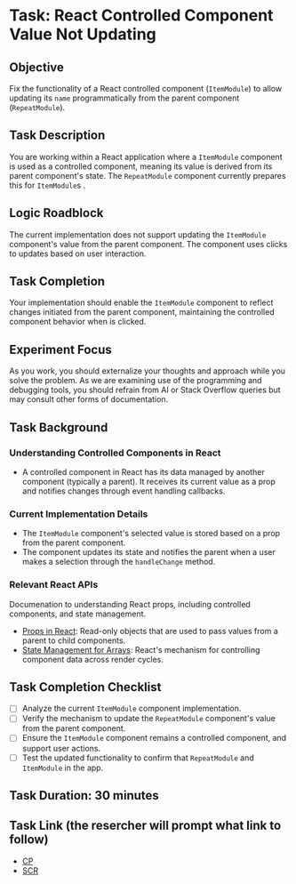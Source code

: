 # Task: React Controlled Component Value Not Updating

## Objective
Fix the functionality of a React controlled component (`ItemModule`) to allow updating its `name` programmatically from the parent component (`RepeatModule`).

## Task Description
You are working within a React application where a `ItemModule` component is used as a controlled component, meaning its value is derived from its parent component's state. The `RepeatModule` component currently prepares this for `ItemModule`s .

## Logic Roadblock
The current implementation does not support updating the `ItemModule` component's value from the parent component. The component uses clicks to updates based on user interaction.

## Task Completion
Your implementation should enable the `ItemModule` component to reflect changes initiated from the parent component, maintaining the controlled component behavior when is clicked.

## Experiment Focus
As you work, you should externalize your thoughts and approach while you solve the problem. As we are examining use of the programming and debugging tools, you should refrain from AI or Stack Overflow queries but may consult other forms of documentation.

## Task Background

### Understanding Controlled Components in React
- A controlled component in React has its data managed by another component (typically a parent). It receives its current value as a prop and notifies changes through event handling callbacks.

### Current Implementation Details
- The `ItemModule` component's selected value is stored based on a prop from the parent component.
- The component updates its state and notifies the parent when a user makes a selection through the `handleChange` method.

### Relevant React APIs
Documenation to understanding React props, including controlled components, and state management.
- [Props in React](https://react.dev/learn/passing-props-to-a-component#step-1-pass-props-to-the-child-component): Read-only objects that are used to pass values from a parent to child components.
- [State Management for Arrays](https://react.dev/learn/choosing-the-state-structure#avoid-duplication-in-state): React's mechanism for controlling component data across render cycles.

## Task Completion Checklist
- [ ] Analyze the current `ItemModule` component implementation.
- [ ] Verify the mechanism to update the `RepeatModule` component's value from the parent component.
- [ ] Ensure the `ItemModule` component remains a controlled component, and support user actions.
- [ ] Test the updated functionality to confirm that `RepeatModule` and `ItemModule` in the app.

## Task Duration: 30 minutes

## Task Link (the resercher will prompt what link to follow)
- [CP](https://codepen.io/luminaxster/pen/ZEZEGBd)
- [SCR](https://seecode.run/#:-NqTf23hkC-uf_93Q1XE)
